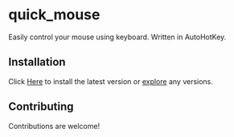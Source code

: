 # quick_mouse

Easily control your mouse using keyboard. Written in AutoHotKey.

## Installation

Click [Here](https://github.com/reinhello/quick_mouse/releases/latest/download/quick_mouse.exe) to install the latest version or [explore](github.com/reinhello/quick_mouse/releases/latest) any versions.

## Contributing

Contributions are welcome!

